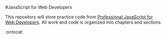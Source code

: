 #JavaScript for Web Developers

This repository will store practice code from [Professional JavaScript for Web Developers](http://www.amazon.com/Professional-JavaScript-Developers-Nicholas-Zakas/dp/1118026691). All work and code is organized into chapters and sections.

:octocat:
